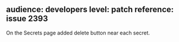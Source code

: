 audience: developers
level: patch
reference: issue 2393
---
On the Secrets page added delete button near each secret.